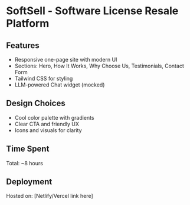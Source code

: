 # SoftSell - Software License Resale Platform

## Features
- Responsive one-page site with modern UI
- Sections: Hero, How It Works, Why Choose Us, Testimonials, Contact Form
- Tailwind CSS for styling
- LLM-powered Chat widget (mocked)

## Design Choices
- Cool color palette with gradients
- Clear CTA and friendly UX
- Icons and visuals for clarity

## Time Spent
Total: ~8 hours

## Deployment
Hosted on: [Netlify/Vercel link here]
